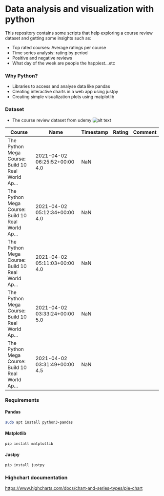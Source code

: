 # Data analysis and visualization with python     
This repository contains some scripts that help exploring a course review dataset and getting some insights such as: 
- Top rated courses: Average ratings per course
- Time series analysis: rating by period
- Positive and negative reviews
- What day of the week are people the happiest...etc 

### Why Python? 
- Libraries to access and analyse data like pandas
- Creating interactive charts in a web app using justpy      
- Creating simple visualization plots using matplotlib 


### Dataset
- The course review dataset from udemy 
![alt text](http://url/to/img.png)


|Course | Name |	Timestamp	| Rating |	Comment |
|--|--|--|--|--|
|The Python Mega Course: Build 10 Real World Ap...	| 2021-04-02 06:25:52+00:00	4.0|	NaN |
 | The Python Mega Course: Build 10 Real World Ap... |	2021-04-02 05:12:34+00:00	4.0	| NaN |
| The Python Mega Course: Build 10 Real World Ap...	| 2021-04-02 05:11:03+00:00	4.0	| NaN |
| The Python Mega Course: Build 10 Real World Ap...	| 2021-04-02 03:33:24+00:00	5.0	| NaN |
| The Python Mega Course: Build 10 Real World Ap...	| 2021-04-02 03:31:49+00:00	4.5	| NaN |

### Requirements


#### Pandas
```bash
sudo apt install python3-pandas
```

#### Matplotlib
```bash 
pip install matplotlib
```
#### Justpy
```bash 
pip install justpy

```
### Highchart documentation

https://www.highcharts.com/docs/chart-and-series-types/pie-chart 
